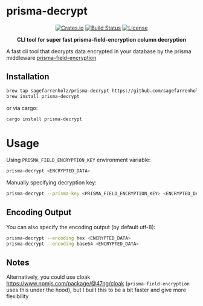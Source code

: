 # prisma-decrypt

<div align="center">

[![Crates.io](https://img.shields.io/crates/v/prisma-decrypt)](https://crates.io/crates/prisma-decrypt)
[![Build Status](https://img.shields.io/github/actions/workflow/status/sagefarrenholz/prisma-decrypt/release.yml)](https://github.com/sagefarrenholz/prisma-decrypt/actions)
[![License](https://img.shields.io/crates/l/prisma-decrypt)](https://github.com/sagefarrenholz/prisma-decrypt#license)

**CLI tool for super fast prisma-field-encryption column decryption**

</div>

A fast cli tool that decrypts data encrypted in your database by the prisma
middleware
[prisma-field-encryption](https://github.com/47ng/prisma-field-encryption#readme)

## Installation

```sh
brew tap sagefarrenholz/prisma-decrypt https://github.com/sagefarrenholz/prisma-decrypt.git
brew install prisma-decrypt
```

or via cargo:

```sh
cargo install prisma-decrypt
```

# Usage

Using `PRISMA_FIELD_ENCRYPTION_KEY` environment variable:

```sh
prisma-decrypt <ENCRYPTED_DATA>
```

Manually specifying decryption key:

```sh
prisma-decrypt --prisma-key <PRISMA_FIELD_ENCRYPTION_KEY> <ENCRYPTED_DATA>
```

## Encoding Output

You can also specify the encoding output (by default utf-8):

```sh
prisma-decrypt --encoding hex <ENCRYPTED_DATA>
prisma-decrypt --encoding base64 <ENCRYPTED_DATA>
```

## Notes

Alternatively, you could use cloak https://www.npmjs.com/package/@47ng/cloak
(`prisma-field-encryption` uses this under the hood), but I built this to be a
bit faster and give more flexibility
